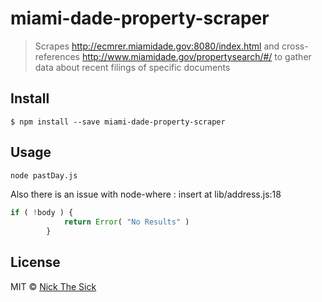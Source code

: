 # miami-dade-property-scraper

> Scrapes http://ecmrer.miamidade.gov:8080/index.html and cross-references http://www.miamidade.gov/propertysearch/#/ to gather data about recent filings of specific documents


## Install

```
$ npm install --save miami-dade-property-scraper
```


## Usage

```bash
node pastDay.js
```

Also there is an issue with node-where : insert at lib/address.js:18
````js
if ( !body ) {
            return Error( "No Results" )
        }
````

## License

MIT © [Nick The Sick](http://nickthesick.com)
